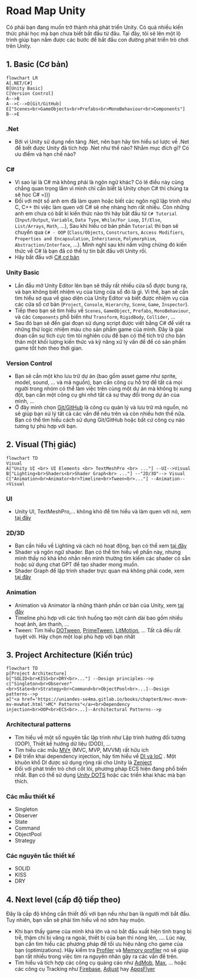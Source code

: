 # Road Map Unity

Có phải bạn đang muốn trở thành nhà phát triển Unity. Có quá nhiều kiến thức phải học mà bạn chưa biết bắt đầu từ đâu. Tại đây, tôi sẽ lên một lộ trình giúp bạn nắm được các bước để bắt đầu con đường phát triển trò chơi trên Unity.

## 1. Basic (Cơ bản)

```mermaid
flowchart LR
A[.NET/C#]
B[Unity Basic]
C[Version Control] 
A-->B
A-->C-->D[Git/GitHub]
E["Scenes<br>GameObjects<br>Prefabs<br>MonoBehaviour<br>Components"]
B-->E 

```
### .Net
- Bởi vì Unity sử dụng nền tảng .Net, nên bạn hãy tìm hiểu sơ lược về .Net để biết được Unity đã tích hợp .Net như thế nào? Nhằm mục đích gì? Có ưu điểm và hạn chế nào?
### C#
- Vì sao lại là C# mà không phải là ngôn ngữ khác? Có lẽ điều này cũng chẳng quan trọng lắm vì mình chỉ cần biết là Unity chọn C# thì chúng ta sẽ học C# =)))
- Đối với một số anh em đã làm quen hoặc biết các ngôn ngữ lập trình như C, C++ thì việc làm quen với C# sẽ nhẹ nhàng hơn rất nhiều. Còn những anh em chưa có bất kì kiến thức nào thì hãy bắt đầu từ `C# Tutorial` (`Input/Output`, `Variable`, `Data Type`, `While/For Loop`, `If/Else`, `List/Arrays`, `Math`, ...), Sau khi hiểu cơ bản phần `Tutorial` thì bạn sẽ chuyển qua `C# - OOP` (`Class/Objects`, `Constructors`, `Access Modifiers`, `Properties and Encapsulation`, `Inheritance`, `Polymorphism`, `Abstraction/Interface`, ...). Mình nghĩ sau khi nắm vững chừng đó kiến thức về C# là bạn đã có thể tự tin bắt đầu với Unity rồi.
- Hãy bắt đầu với [C# cơ bản](https://github.com/unity-learn/basic-csharp-for-unity)
### Unity Basic
- Lần đầu mở Unity Editor lên bạn sẽ thấy rất nhiều cửa sổ được bung ra, và bạn không biết nhiệm vụ của từng cửa sổ đó là gì. Vì thế, bạn sẽ cần tìm hiểu sơ qua về giao diện của Unity Editor và biết được nhiệm vụ của các cửa sổ cơ bản (`Project`, `Console`, `Hierarchy`, `Scene`, `Game`, `Inspector`).
- Tiếp theo bạn sẽ tìm hiểu về `Scenes`, `GameObject`, `Prefabs`, `MonoBehaviour`, và các `Components` phổ biến như `Transform`, `RigidBody`, `Collider`, ...
- Sau đó bạn sẽ đến giai đoạn sử dụng script được viết bằng C# để viết ra những thứ logic nhiệm màu cho sản phẩm game của mình. Đây là giai đoạn cần sự tích cực tìm tòi nghiên cứu để bạn có thể tích trữ cho bản thân một khối lượng kiến thức và kỹ năng xử lý vấn đề để có sản phẩm game tốt hơn theo thời gian.
### Version Control
- Bạn sẽ cần một kho lưu trữ dự án (bao gồm asset game như sprite, model, sound, ... và mã nguồn), bạn cần công cụ hỗ trợ để tất cả mọi người trong nhóm có thể làm việc trên cùng một dự án mà không bị xung đột, bạn cần một công cụ ghi nhớ tất cả sự thay đổi trong dự án của mình, ...
- Ở đây mình chọn [Git/GitHub](https://github.com/unity-learn/Getting-Started-with-Git) là công cụ quản lý và lưu trữ mã nguồn, nó sẽ giúp bạn xử lý tất cả các vấn đề nêu trên và còn nhiều hơn thế nữa. Bạn có thể tìm hiểu cách sử dụng Git/GitHub hoặc bất cứ công cụ nào tương tự phù hợp với bạn.

## 2. Visual (Thị giác)
```mermaid
flowchart TD
Visual
A["Unity UI <br> UI Elements <br> TextMeshPro <br> ..."] --UI-->Visual
B["Lighting<br>Shaders<br>Shader Graph<br> ..."] --"2D/3D"--> Visual
C["Animation<br>Animator<br>Timeline<br>Tween<br>..."] --Animation-->Visual
```

### UI
- Unity UI, TextMeshPro,... không khó để tìm hiểu và làm quen với nó, xem [tại đây](https://learn.unity.com/mission/61a63fbcedbc2a0020607294?pathwayId=61a65568edbc2a00206076dd)
### 2D/3D
- Bạn cần hiểu về Lighting và cách nó hoạt động,  bạn có thể xem [tại đây](https://learn.unity.com/mission/creative-core-lighting?pathwayId=61a65568edbc2a00206076dd)
- Shader và ngôn ngữ shader. Bạn có thể tìm hiểu về phần này, nhưng mình thấy nó khá khó nhằn nên mình thường tìm kiếm các shader có sẵn hoặc sử dụng chat GPT để tạo shader mong muốn.
- Shader Graph để lập trình shader trực quan mà không phải code, xem [tại đây](https://learn.unity.com/tutorial/introduction-to-shader-graph#)
### Animation
- Animation và Animator là những thành phần cơ bản của Unity, xem [tại đây](https://learn.unity.com/mission/61a64e25edbc2a0020607564?pathwayId=61a65568edbc2a00206076dd)
- Timeline phù hợp với các tình huống tạo một cảnh dài bao gồm nhiều hoạt ảnh, âm thanh, ...
- Tween: Tìm hiểu [DOTween](https://dotween.demigiant.com/), [PrimeTween](https://github.com/KyryloKuzyk/PrimeTween), [LitMotion](https://github.com/AnnulusGames/LitMotion), ... Tất cả đều rất tuyệt vời. Hãy chọn một loại phù hợp với bạn nhất

## 3. Project Architecture (Kiến trúc)

```mermaid
flowchart TD
p[Project Architecture]
b["SOLID<br>KISS<br>DRY<br>..."] --Design principles-->p
c["Singleton<br>Observer"<br>State<br>Strategy<br>Command<br>ObjectPool<br>...]--Design patterns-->p
a["<a href='https://uniandes-se4ma.gitlab.io/books/chapter8/mvc-mvvm-mv-mvwhat.html'>MC* Patterns"</a><br>Dependency injection<br>OOP<br>ECS<br>...]--Architectural Patterns-->p
```

### Architectural patterns
- Tìm hiểu về một số nguyên tắc lập trình như Lập trình hướng đối tượng (OOP), Thiết kế hướng dữ liệu (DOD), ...
- Tìm hiểu các mẫu [MV*](https://uniandes-se4ma.gitlab.io/books/chapter8/mvc-mvvm-mv-mvwhat.html) (MVC, MVP, MVVM) rất hữu ích
- Để triển khai dependency injection, hãy tìm hiểu về [DI và IoC](https://www.amazon.com/Dependency-Injection-Principles-Practices-Patterns-dp-161729473X/dp/161729473X) . Một khuôn khổ DI được sử dụng rộng rãi cho Unity là [Zenject](https://github.com/modesttree/Zenject)
- Đối với phát triển trò chơi cốt lõi, phương pháp ECS hiện đang phổ biến nhất. Bạn có thể sử dụng [Unity DOTS](https://unity.com/dots) hoặc các triển khai khác mà bạn thích.
### Các mẫu thiết kế
- Singleton
- Observer
- State
- Command
- ObjectPool
- Strategy
### Các nguyên tắc thiết kế
- SOLID
- KISS
- DRY

## 4. Next level (cấp độ tiếp theo)
Đây là cấp độ không cần thiết đối với bạn nếu như bạn là người mới bắt đầu. Tuy nhiên, bạn vẫn sẽ phải tìm hiểu về nó sớm hay muộn.
- Khi bạn thấy game của mình khá lớn và nó bắt đầu xuất hiện tình trạng bị trễ, thậm chí bị văng ra ngoài, thiết bị của bạn thì nóng lên, .... Lúc này, bạn cần tìm hiểu các phương pháp để tối ưu hiệu năng cho game của bạn (optimizations). Hãy kiểm tra [Profiler](https://docs.unity3d.com/Manual/Profiler.html) và [Memory profiler](https://unity.com/how-to/use-memory-profiling-unity) nó sẽ giúp bạn rất nhiều trong việc tìm ra nguyên nhân gây ra các vấn đề trên.
- Tìm hiểu và tích hợp các công cụ quảng cáo như [AdMob](https://github.com/googleads/googleads-mobile-unity), [Max](https://github.com/AppLovin/AppLovin-MAX-Unity-Plugin), ... hoặc các công cụ Tracking như [Firebase](https://github.com/firebase/firebase-unity-sdk), [Adjust](https://github.com/adjust/unity_sdk) hay [AppsFlyer](https://github.com/AppsFlyerSDK/appsflyer-unity-plugin?tab=readme-ov-file)
